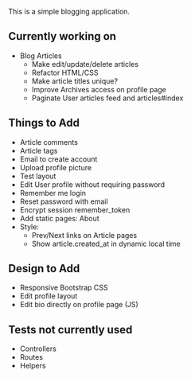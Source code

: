 This is a simple blogging application.

Currently working on
----
* Blog Articles
  * Make edit/update/delete articles
  * Refactor HTML/CSS
  * Make article titles unique?
  * Improve Archives access on profile page
  * Paginate User articles feed and articles#index

Things to Add
----
* Article comments
* Article tags
* Email to create account
* Upload profile picture
* Test layout
* Edit User profile without requiring password
* Remember me login
* Reset password with email
* Encrypt session remember_token
* Add static pages: About
* Style:
  * Prev/Next links on Article pages
  * Show article.created_at in dynamic local time

Design to Add
----
* Responsive Bootstrap CSS
* Edit profile layout
* Edit bio directly on profile page (JS)

Tests not currently used
----
* Controllers
* Routes
* Helpers